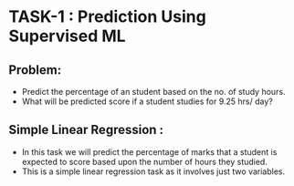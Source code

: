 # TASK-1 : Prediction Using Supervised ML
## Problem:
- Predict the percentage of an student based on the no. of study hours.
- What will be predicted score if a student studies for 9.25 hrs/ day?
## Simple Linear Regression :
- In this task we will predict the percentage of marks that a student is expected to score based upon the number of hours they studied.
- This is a simple linear regression task as it involves just two variables.
